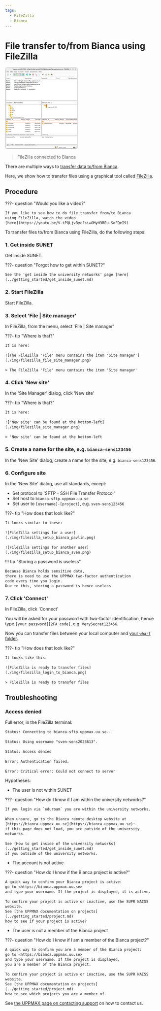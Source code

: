 ```yaml
---
tags:
  - FileZilla
  - Bianca
---
```


# File transfer to/from Bianca using FileZilla

![FileZilla connected to Bianca](./img/filezilla_login_to_bianca_236_x_266.png)

> FileZilla connected to Bianca

There are multiple ways to [transfer data to/from Bianca](../cluster_guides/transfer_bianca.md).

Here, we show how to transfer files using a graphical tool called [FileZilla](filezilla.md).

## Procedure

???- question "Would you like a video?"

    If you like to see how to do file transfer from/to Bianca
    using FileZilla, watch the video
    [here](https://youtu.be/V-iPQLjvByc?si=OMyH3REu-SoFQeI9)

To transfer files to/from Bianca using FileZilla, do the following steps:

### 1. Get inside SUNET

Get inside SUNET.

???- question "Forgot how to get within SUNET?"

    See the 'get inside the university networks' page [here](../getting_started/get_inside_sunet.md)

### 2. Start FileZilla

Start FileZilla.

### 3. Select 'File | Site manager'

In FileZilla, from the menu, select 'File | Site manager'

???- tip "Where is that?"

    It is here:

    ![The FileZilla 'File' menu contains the item 'Site manager'](./img/filezilla_file_site_manager.png)

    > The FileZilla 'File' menu contains the item 'Site manager'

### 4. Click 'New site'

In the 'Site Manager' dialog, click 'New site'

???- tip "Where is that?"

    It is here:

    !['New site' can be found at the bottom-left](./img/filezilla_site_manager.png)

    > 'New site' can be found at the bottom-left

### 5. Create a name for the site, e.g. `bianca-sens123456`

In the 'New Site' dialog, create a name for the site, e.g. `bianca-sens123456`.

### 6. Configure site

In the 'New Site' dialog, use all standards, except:

- Set protocol to 'SFTP - SSH File Transfer Protocol'
- Set host to `bianca-sftp.uppmax.uu.se`
- Set user to `[username]-[project]`, e.g. `sven-sens123456`

???- tip "How does that look like?"

    It looks similar to these:

    ![FileZilla settings for a user](./img/filezilla_setup_bianca_pavlin.png)

    ![FileZilla settings for another user](./img/filezilla_setup_bianca_sven.png)

!!! tip "Storing a password is useless"

    Because Bianca holds sensitive data,
    there is need to use the UPPMAX two-factor authentication
    code every time you login.
    Due to this, storing a password is hence useless

### 7. Click 'Connect'

In FileZilla, click 'Connect'

You will be asked for your password with two-factor identification, hence
type `[your password][2FA code]`, e.g. `VerySecret123456`.

Now you can transfer files between your local computer and [your `wharf` folder](../cluster_guides/wharf.md).

???- tip "How does that look like?"

    It looks like this:

    ![FileZilla is ready to transfer files](./img/filezilla_login_to_bianca.png)

    > FileZilla is ready to transfer files

## Troubleshooting

### Access denied

Full error, in the FileZilla terminal:

```text
Status: Connecting to bianca-sftp.uppmax.uu.se...

Status: Using username "sven-sens2023613".

Status: Access denied

Error: Authentication failed.

Error: Critical error: Could not connect to server
```

Hypotheses:

- The user is not within SUNET

???- question "How do I know if I am within the university networks?"

    If you login via `eduroam` you are within the university networks.

    When unsure, go to the Bianca remote desktop website at
    [https://bianca.uppmax.uu.se](https://bianca.uppmax.uu.se):
    if this page does not load, you are outside of the university networks.

    See [How to get inside of the university networks](../getting_started/get_inside_sunet.md)
    if you outside of the university networks.

- The account is not active

???- question "How do I know if the Bianca project is active?"

    A quick way to confirm your Bianca project is active:
    go to <https://bianca.uppmax.uu.se>
    and type your username. If the project is displayed, it is active.

    To confirm your project is active or inactive, use the SUPR NAISS website.
    See [the UPPMAX documentation on projects](../getting_started/project.md)
    how to see if your project is active?

- The user is not a member of the Bianca project

???- question "How do I know if I am a member of the Bianca project?"

    A quick way to confirm you are a member of the Bianca project:
    go to <https://bianca.uppmax.uu.se>
    and type your username. If the project is displayed,
    you are a member of the Bianca project.

    To confirm your project is active or inactive, use the SUPR NAISS website.
    See [the UPPMAX documentation on projects](../getting_started/project.md)
    how to see which projects you are a member of.

See [the UPPMAX page on contacting support](../support.md)
on how to contact us.
